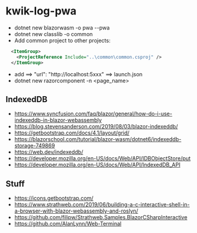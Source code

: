 # kwik-log-pwa

* dotnet new blazorwasm -o pwa --pwa
* dotnet new classlib -o common
* Add common project to other projects:
```xml
  <ItemGroup>
    <ProjectReference Include="..\common\common.csproj" />
  </ItemGroup>
```
* add ==> "url": "http://localhost:5xxx" ==> launch.json
* dotnet new razorcomponent -n <page_name>

## IndexedDB
* https://www.syncfusion.com/faq/blazor/general/how-do-i-use-indexeddb-in-blazor-webassembly
* https://blog.stevensanderson.com/2019/08/03/blazor-indexeddb/
* https://getbootstrap.com/docs/4.1/layout/grid/
* https://blazorschool.com/tutorial/blazor-wasm/dotnet6/indexeddb-storage-749869
* https://web.dev/indexeddb/
* https://developer.mozilla.org/en-US/docs/Web/API/IDBObjectStore/put
* https://developer.mozilla.org/en-US/docs/Web/API/IndexedDB_API

## Stuff
* https://icons.getbootstrap.com/
* https://www.strathweb.com/2019/06/building-a-c-interactive-shell-in-a-browser-with-blazor-webassembly-and-roslyn/
* https://github.com/filipw/Strathweb.Samples.BlazorCSharpInteractive
* https://github.com/AlanLynn/Web-Terminal
